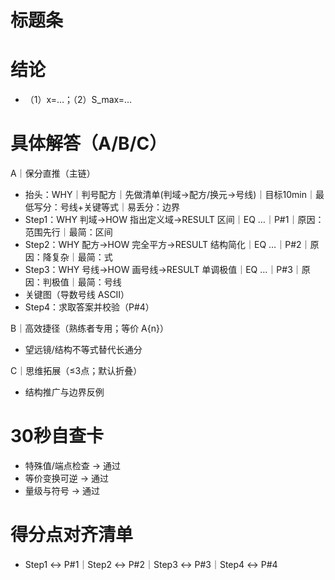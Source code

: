 # 标题条

# 结论
- （1）x=…；（2）S_max=…

# 具体解答（A/B/C）

A｜保分直推（主链）
- 抬头：WHY｜判号配方｜先做清单(判域→配方/换元→号线)｜目标10min｜最低写分：号线+关键等式｜易丢分：边界
- Step1：WHY 判域→HOW 指出定义域→RESULT 区间｜EQ …｜P#1｜原因：范围先行｜最简：区间
- Step2：WHY 配方→HOW 完全平方→RESULT 结构简化｜EQ …｜P#2｜原因：降复杂｜最简：式
- Step3：WHY 号线→HOW 画号线→RESULT 单调极值｜EQ …｜P#3｜原因：判极值｜最简：号线
- 关键图（导数号线 ASCII）
- Step4：求取答案并校验（P#4）

B｜高效捷径（熟练者专用；等价 A{n}）
- 望远镜/结构不等式替代长通分

C｜思维拓展（≤3点；默认折叠）
- 结构推广与边界反例

# 30秒自查卡
- 特殊值/端点检查 → 通过
- 等价变换可逆 → 通过
- 量级与符号 → 通过

# 得分点对齐清单
- Step1 ↔ P#1｜Step2 ↔ P#2｜Step3 ↔ P#3｜Step4 ↔ P#4

